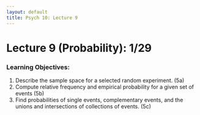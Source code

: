 ```yaml
---
layout: default
title: Psych 10: Lecture 9
---
```

# Lecture 9 (Probability): 1/29

### Learning Objectives:
1. Describe the sample space for a selected random experiment. (5a)
2. Compute relative frequency and empirical probability for a given set of events (5b)
3. Find probabilities of single events, complementary events, and the unions and intersections of collections of events. (5c)
